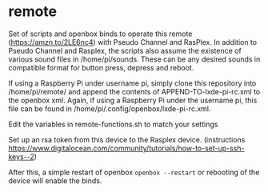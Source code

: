 # remote
Set of scripts and openbox binds to operate this remote (https://amzn.to/2LE6nc4) with Pseudo Channel and RasPlex. In addition to Pseudo Channel and Rasplex, the scripts also assume the existence of various sound files in /home/pi/sounds. These can be any desired sounds in compatible format for button press, depress and reboot.

If using a Raspberry Pi under username pi, simply clone this repository into /home/pi/remote/ and append the contents of APPEND-TO-lxde-pi-rc.xml to the openbox xml. Again, if using a Raspberry Pi under the username pi, this file can be found in /home/pi/.config/openbox/lxde-pi-rc.xml.

Edit the variables in remote-functions.sh to match your settings

Set up an rsa token from this device to the Rasplex device. (instructions https://www.digitalocean.com/community/tutorials/how-to-set-up-ssh-keys--2)

After this, a simple restart of openbox `openbox --restart` or rebooting of the device will enable the binds. 
